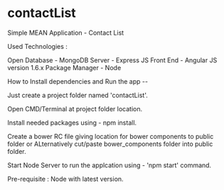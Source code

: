# contactList
Simple MEAN Application - Contact List 

Used Technologies :

Open Database - MongoDB
Server - Express JS
Front End - Angular JS version 1.6.x
Package Manager - Node

How to Install dependencies and Run the app --


Just create a project folder named 'contactList'.

Open CMD/Terminal at project folder location.

Install needed packages using - npm install.

Create a bower RC file giving location for bower components to public folder or ALternatively cut/paste bower_components folder into public folder.

Start Node Server to run the applcation using - 'npm start' command.

Pre-requisite : Node with latest version.
